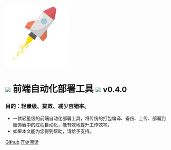 ![logo](./_images/icon.svg)

# <image src="./_images/cracker.svg" /> 前端自动化部署工具 <image src="./_images/cracker.svg" /> <small>v0.4.0</small>

### 目的：轻量级、提效、减少容错率。

- 一款轻量级的前端自动化部署工具，将传统的打包编译、备份、上传、部署到服务器中的过程自动化，能有效地提升工作效率。
- 如果本文能为您得到帮助，请给予支持。

[Github](https://github.com/Hyhello/deployed)
[开始阅读](#deployedcli)
